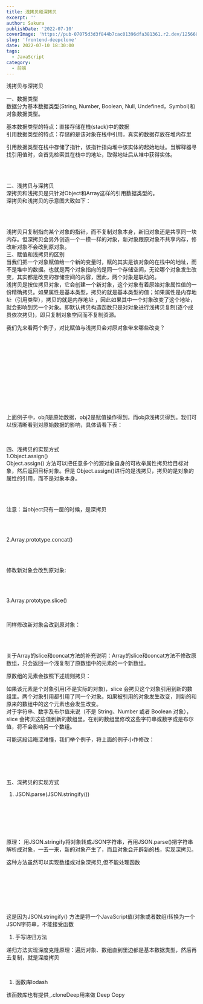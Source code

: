 ```yaml
---
title: 浅拷贝和深拷贝
excerpt: '' 
author: Sakura
publishDate: '2022-07-10'
coverImage: 'https://pub-07075d3d3f844b7cac01396dfa381361.r2.dev/125660411_p0_master1200.jpg' 
slug: 'frontend-deepclone'
date: 2022-07-10 18:30:00
tags:
  - JavaScript
category:
  - 前端
---
```


<!-- wp:paragraph -->
<p>浅拷贝与深拷贝</p>
<!-- /wp:paragraph -->

<!-- wp:paragraph -->
<p>一、数据类型<br>数据分为基本数据类型(String, Number, Boolean, Null, Undefined，Symbol)和对象数据类型。</p>
<!-- /wp:paragraph -->

<!-- wp:paragraph -->
<p>基本数据类型的特点：直接存储在栈(stack)中的数据<br>引用数据类型的特点：存储的是该对象在栈中引用，真实的数据存放在堆内存里</p>
<!-- /wp:paragraph -->

<!-- wp:paragraph -->
<p>引用数据类型在栈中存储了指针，该指针指向堆中该实体的起始地址。当解释器寻找引用值时，会首先检索其在栈中的地址，取得地址后从堆中获得实体。<br>​​</p>
<!-- /wp:paragraph -->

<!-- wp:image {"id":347,"sizeSlug":"large","linkDestination":"none"} -->
<figure class="wp-block-image size-large"><img src="http://106.14.114.97/wp-content/uploads/2022/03/image-5.png" alt="" class="wp-image-347"/></figure>
<!-- /wp:image -->

<!-- wp:paragraph -->
<p><br>二、浅拷贝与深拷贝<br>深拷贝和浅拷贝是只针对Object和Array这样的引用数据类型的。<br>深拷贝和浅拷贝的示意图大致如下：<br>​​</p>
<!-- /wp:paragraph -->

<!-- wp:image {"id":348,"sizeSlug":"large","linkDestination":"none"} -->
<figure class="wp-block-image size-large"><img src="http://106.14.114.97/wp-content/uploads/2022/03/image-6.png" alt="" class="wp-image-348"/></figure>
<!-- /wp:image -->

<!-- wp:paragraph -->
<p><br>浅拷贝只复制指向某个对象的指针，而不复制对象本身，新旧对象还是共享同一块内存。但深拷贝会另外创造一个一模一样的对象，新对象跟原对象不共享内存，修改新对象不会改到原对象。<br>三、赋值和浅拷贝的区别<br>当我们把一个对象赋值给一个新的变量时，赋的其实是该对象的在栈中的地址，而不是堆中的数据。也就是两个对象指向的是同一个存储空间，无论哪个对象发生改变，其实都是改变的存储空间的内容，因此，两个对象是联动的。<br>浅拷贝是按位拷贝对象，它会创建一个新对象，这个对象有着原始对象属性值的一份精确拷贝。如果属性是基本类型，拷贝的就是基本类型的值；如果属性是内存地址（引用类型），拷贝的就是内存地址 ，因此如果其中一个对象改变了这个地址，就会影响到另一个对象。即默认拷贝构造函数只是对对象进行浅拷贝复制(逐个成员依次拷贝)，即只复制对象空间而不复制资源。</p>
<!-- /wp:paragraph -->

<!-- wp:paragraph -->
<p>我们先来看两个例子，对比赋值与浅拷贝会对原对象带来哪些改变？<br></p>
<!-- /wp:paragraph -->

<!-- wp:image {"id":349,"sizeSlug":"large","linkDestination":"none"} -->
<figure class="wp-block-image size-large"><img src="http://106.14.114.97/wp-content/uploads/2022/03/image-7.png" alt="" class="wp-image-349"/></figure>
<!-- /wp:image -->

<!-- wp:paragraph -->
<p><br>​​</p>
<!-- /wp:paragraph -->

<!-- wp:image {"id":351,"sizeSlug":"large","linkDestination":"none"} -->
<figure class="wp-block-image size-large"><img src="http://106.14.114.97/wp-content/uploads/2022/03/image-9.png" alt="" class="wp-image-351"/></figure>
<!-- /wp:image -->

<!-- wp:paragraph -->
<p><br>​​</p>
<!-- /wp:paragraph -->

<!-- wp:image {"id":352,"sizeSlug":"large","linkDestination":"none"} -->
<figure class="wp-block-image size-large"><img src="http://106.14.114.97/wp-content/uploads/2022/03/image-10.png" alt="" class="wp-image-352"/></figure>
<!-- /wp:image -->

<!-- wp:image {"id":353,"sizeSlug":"large","linkDestination":"none"} -->
<figure class="wp-block-image size-large"><img src="http://106.14.114.97/wp-content/uploads/2022/03/image-11.png" alt="" class="wp-image-353"/></figure>
<!-- /wp:image -->

<!-- wp:paragraph -->
<p><br>​​<br>​​<br>上面例子中，obj1是原始数据，obj2是赋值操作得到，而obj3浅拷贝得到。我们可以很清晰看到对原始数据的影响，具体请看下表：<br></p>
<!-- /wp:paragraph -->

<!-- wp:image {"id":354,"sizeSlug":"large","linkDestination":"none"} -->
<figure class="wp-block-image size-large"><img src="http://106.14.114.97/wp-content/uploads/2022/03/image-12.png" alt="" class="wp-image-354"/></figure>
<!-- /wp:image -->

<!-- wp:paragraph -->
<p>​​<br>四、浅拷贝的实现方式<br>1.Object.assign()<br>Object.assign() 方法可以把任意多个的源对象自身的可枚举属性拷贝给目标对象，然后返回目标对象。但是 Object.assign()进行的是浅拷贝，拷贝的是对象的属性的引用，而不是对象本身。<br>​</p>
<!-- /wp:paragraph -->

<!-- wp:image {"id":355,"sizeSlug":"large","linkDestination":"none"} -->
<figure class="wp-block-image size-large"><img src="http://106.14.114.97/wp-content/uploads/2022/03/image-13.png" alt="" class="wp-image-355"/></figure>
<!-- /wp:image -->

<!-- wp:paragraph -->
<p><br>注意：当object只有一层的时候，是深拷贝<br>​​</p>
<!-- /wp:paragraph -->

<!-- wp:image {"id":356,"sizeSlug":"large","linkDestination":"none"} -->
<figure class="wp-block-image size-large"><img src="http://106.14.114.97/wp-content/uploads/2022/03/image-14.png" alt="" class="wp-image-356"/></figure>
<!-- /wp:image -->

<!-- wp:paragraph -->
<p><br>2.Array.prototype.concat()<br>​​</p>
<!-- /wp:paragraph -->

<!-- wp:image {"id":357,"sizeSlug":"large","linkDestination":"none"} -->
<figure class="wp-block-image size-large"><img src="http://106.14.114.97/wp-content/uploads/2022/03/image-15.png" alt="" class="wp-image-357"/></figure>
<!-- /wp:image -->

<!-- wp:paragraph -->
<p><br>修改新对象会改到原对象:<br>​​</p>
<!-- /wp:paragraph -->

<!-- wp:image {"id":358,"sizeSlug":"large","linkDestination":"none"} -->
<figure class="wp-block-image size-large"><img src="http://106.14.114.97/wp-content/uploads/2022/03/image-16.png" alt="" class="wp-image-358"/></figure>
<!-- /wp:image -->

<!-- wp:paragraph -->
<p><br>3.Array.prototype.slice()<br>​</p>
<!-- /wp:paragraph -->

<!-- wp:image {"id":359,"sizeSlug":"large","linkDestination":"none"} -->
<figure class="wp-block-image size-large"><img src="http://106.14.114.97/wp-content/uploads/2022/03/image-17.png" alt="" class="wp-image-359"/></figure>
<!-- /wp:image -->

<!-- wp:paragraph -->
<p>同样修改新对象会改到原对象：<br></p>
<!-- /wp:paragraph -->

<!-- wp:image {"id":360,"sizeSlug":"large","linkDestination":"none"} -->
<figure class="wp-block-image size-large"><img src="http://106.14.114.97/wp-content/uploads/2022/03/image-18.png" alt="" class="wp-image-360"/></figure>
<!-- /wp:image -->

<!-- wp:paragraph -->
<p><br>​​<br>关于Array的slice和concat方法的补充说明：Array的slice和concat方法不修改原数组，只会返回一个浅复制了原数组中的元素的一个新数组。</p>
<!-- /wp:paragraph -->

<!-- wp:paragraph -->
<p>原数组的元素会按照下述规则拷贝：</p>
<!-- /wp:paragraph -->

<!-- wp:paragraph -->
<p>如果该元素是个对象引用(不是实际的对象)，slice 会拷贝这个对象引用到新的数组里。两个对象引用都引用了同一个对象。如果被引用的对象发生改变，则新的和原来的数组中的这个元素也会发生改变。<br>对于字符串、数字及布尔值来说（不是 String、Number 或者 Boolean 对象），slice 会拷贝这些值到新的数组里。在别的数组里修改这些字符串或数字或是布尔值，将不会影响另一个数组。</p>
<!-- /wp:paragraph -->

<!-- wp:paragraph -->
<p>可能这段话晦涩难懂，我们举个例子，将上面的例子小作修改：​​<br>​​</p>
<!-- /wp:paragraph -->

<!-- wp:image {"id":361,"sizeSlug":"large","linkDestination":"none"} -->
<figure class="wp-block-image size-large"><img src="http://106.14.114.97/wp-content/uploads/2022/03/image-19.png" alt="" class="wp-image-361"/></figure>
<!-- /wp:image -->

<!-- wp:image {"id":362,"sizeSlug":"large","linkDestination":"none"} -->
<figure class="wp-block-image size-large"><img src="http://106.14.114.97/wp-content/uploads/2022/03/image-20.png" alt="" class="wp-image-362"/></figure>
<!-- /wp:image -->

<!-- wp:paragraph -->
<p><br><br>五、深拷贝的实现方式</p>
<!-- /wp:paragraph -->

<!-- wp:list {"ordered":true} -->
<ol><li>JSON.parse(JSON.stringify())</li></ol>
<!-- /wp:list -->

<!-- wp:paragraph -->
<p>​​</p>
<!-- /wp:paragraph -->

<!-- wp:image {"id":363,"sizeSlug":"large","linkDestination":"none"} -->
<figure class="wp-block-image size-large"><img src="http://106.14.114.97/wp-content/uploads/2022/03/image-21.png" alt="" class="wp-image-363"/></figure>
<!-- /wp:image -->

<!-- wp:image {"id":364,"sizeSlug":"large","linkDestination":"none"} -->
<figure class="wp-block-image size-large"><img src="http://106.14.114.97/wp-content/uploads/2022/03/image-22.png" alt="" class="wp-image-364"/></figure>
<!-- /wp:image -->

<!-- wp:paragraph -->
<p><br>​​<br>原理： 用JSON.stringify将对象转成JSON字符串，再用JSON.parse()把字符串解析成对象，一去一来，新的对象产生了，而且对象会开辟新的栈，实现深拷贝。</p>
<!-- /wp:paragraph -->

<!-- wp:paragraph -->
<p>这种方法虽然可以实现数组或对象深拷贝,但不能处理函数<br>​​</p>
<!-- /wp:paragraph -->

<!-- wp:image {"id":365,"sizeSlug":"large","linkDestination":"none"} -->
<figure class="wp-block-image size-large"><img src="http://106.14.114.97/wp-content/uploads/2022/03/image-23.png" alt="" class="wp-image-365"/></figure>
<!-- /wp:image -->

<!-- wp:paragraph -->
<p><br>​​</p>
<!-- /wp:paragraph -->

<!-- wp:image {"id":366,"sizeSlug":"large","linkDestination":"none"} -->
<figure class="wp-block-image size-large"><img src="http://106.14.114.97/wp-content/uploads/2022/03/image-24.png" alt="" class="wp-image-366"/></figure>
<!-- /wp:image -->

<!-- wp:paragraph -->
<p><br>这是因为JSON.stringify() 方法是将一个JavaScript值(对象或者数组)转换为一个 JSON字符串，不能接受函数</p>
<!-- /wp:paragraph -->

<!-- wp:list {"ordered":true} -->
<ol><li>手写递归方法</li></ol>
<!-- /wp:list -->

<!-- wp:paragraph -->
<p>递归方法实现深度克隆原理：遍历对象、数组直到里边都是基本数据类型，然后再去复制，就是深度拷贝<br>​​</p>
<!-- /wp:paragraph -->

<!-- wp:image {"id":367,"sizeSlug":"large","linkDestination":"none"} -->
<figure class="wp-block-image size-large"><img src="http://106.14.114.97/wp-content/uploads/2022/03/image-25.png" alt="" class="wp-image-367"/></figure>
<!-- /wp:image -->

<!-- wp:list {"ordered":true} -->
<ol><li>函数库lodash</li></ol>
<!-- /wp:list -->

<!-- wp:paragraph -->
<p>该函数库也有提供_.cloneDeep用来做 Deep Copy<br></p>
<!-- /wp:paragraph -->

<!-- wp:image {"id":368,"sizeSlug":"large","linkDestination":"none"} -->
<figure class="wp-block-image size-large"><img src="http://106.14.114.97/wp-content/uploads/2022/03/image-26.png" alt="" class="wp-image-368"/></figure>
<!-- /wp:image -->

<!-- wp:paragraph -->
<p><br>​​<br></p>
<!-- /wp:paragraph -->
